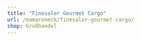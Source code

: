 ```yaml
---
title: "Finesaler Gourmet Cargo"
url: /mamaroneck/finesaler-gourmet-cargo/
shop: Großhandel
---
```

